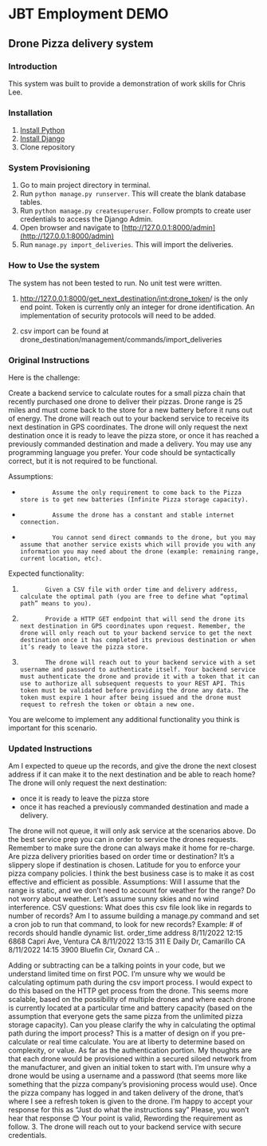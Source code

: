 # **JBT Employment DEMO**

## ********Drone Pizza delivery system********

### **Introduction**
This system was built to provide a demonstration of work skills for Chris Lee. 

### **Installation**
1. [Install Python](https://www.python.org/)
2. [Install Django](https://www.djangoproject.com/download/)
3. Clone repository

### **System Provisioning**

1. Go to main project directory in terminal. 
2. Run `python manage.py runserver`. This will create the blank database tables.
3. Run `python manage.py createsuperuser`. Follow prompts to create user credentials to access the Django Admin.
4. Open browser and navigate to [http://127.0.0.1:8000/admin](http://127.0.0.1:8000/admin) 
5. Run `manage.py import_deliveries`. This will import the deliveries.

### **How to Use the system**
The system has not been tested to run. No unit test were written. 

1. http://127.0.0.1:8000/get_next_destination/<int:drone_token>/ is the only end point. Token is currently only an integer
for drone identification. An implementation of security protocols will need to be added.
   
2. csv import can be found at drone_destination/management/commands/import_deliveries

### Original Instructions
Here is the challenge:
 
Create a backend service to calculate routes for a small pizza chain that recently purchased one drone to deliver their pizzas. Drone range is 25 miles and must come back to the store for a new battery before it runs out of energy.
The drone will reach out to your backend service to receive its next destination in GPS coordinates. The drone will only request the next destination once it is ready to leave the pizza store, or once it has reached a previously commanded destination and made a delivery.
You may use any programming language you prefer. Your code should be syntactically correct, but it is not required to be functional.
 
Assumptions:
-              Assume the only requirement to come back to the Pizza store is to get new batteries (Infinite Pizza storage capacity).
-              Assume the drone has a constant and stable internet connection.
-              You cannot send direct commands to the drone, but you may assume that another service exists which will provide you with any information you may need about the drone (example: remaining range, current location, etc).
Expected functionality:
1.            Given a CSV file with order time and delivery address, calculate the optimal path (you are free to define what “optimal path” means to you).
2.            Provide a HTTP GET endpoint that will send the drone its next destination in GPS coordinates upon request. Remember, the drone will only reach out to your backend service to get the next destination once it has completed its previous destination or when it’s ready to leave the pizza store.
3.            The drone will reach out to your backend service with a set username and password to authenticate itself. Your backend service must authenticate the drone and provide it with a token that it can use to authorize all subsequent requests to your REST API. This token must be validated before providing the drone any data. The token must expire 1 hour after being issued and the drone must request to refresh the token or obtain a new one.
You are welcome to implement any additional functionality you think is important for this scenario.

### Updated Instructions
Am I expected to queue up the records, and give the drone the next closest address if it can make it to the next destination and be able to reach home? 
The drone will only request the next destination:
- once it is ready to leave the pizza store
- once it has reached a previously commanded destination and made a delivery.
 
The drone will not queue,  it will only ask service at the scenarios above. Do the best service prep you can in order to service the drones requests.
Remember to make sure the drone can always make it home for re-charge.
Are pizza delivery priorities based on order time or destination? It’s a slippery slope if destination is chosen. 
Latitude for you to enforce your pizza company policies. I think the best business case is to make it as cost effective and efficient as possible.
Assumptions:
Will I assume that the range is static, and we don’t need to account for weather for the range?
Do not worry about weather. Let’s assume sunny skies and no wind interference.
CSV questions:
What does this csv file look like in regards to number of records? Am I to assume building a manage.py command and set a cron job to run that command, to look for new records?
Example: # of records should handle dynamic list.
order_time        address
8/11/2022 12:15   6868 Capri Ave, Ventura CA
8/11/2022 13:15   311 E Daily Dr, Camarillo CA
8/11/2022 14:15   3900 Bluefin Cir, Oxnard CA
..
 
Adding or subtracting can be a talking points in your code, but we understand limited time on first POC.
I’m unsure why we would be calculating optimum path during the csv import process. I would expect to do this based on the HTTP get process from the drone. This seems more scalable, based on the possibility of multiple drones and where each drone is currently located at a particular time and battery capacity (based on the assumption that everyone gets the same pizza from the unlimited pizza storage capacity). Can you please clarify the why in calculating the optimal path during the import process?
This is a matter of design on if you pre-calculate or real time calculate. You are at liberty to determine based on complexity, or value.
As far as the authentication portion.  My thoughts are that each drone would be provisioned within a secured siloed network from the manufacturer, and given an initial token to start with.  I’m unsure why a drone would be using a username and a password (that seems more like something that the pizza company’s provisioning process would use). Once the pizza company has logged in and taken delivery of the drone, that’s where I see a refresh token is given to the drone.  I’m happy to accept your response for this as “Just do what the instructions say”
Please, you won’t hear that response 😊
Your point is valid, Rewording the requirement as follow.
3. The drone will reach out to your backend service with secure credentials.